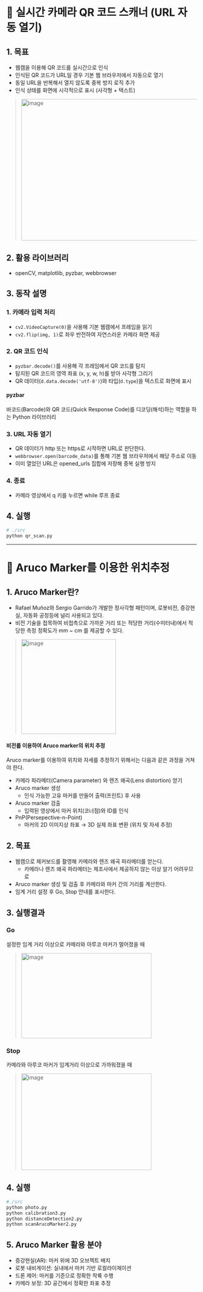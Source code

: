 # 📌 실시간 카메라 QR 코드 스캐너 (URL 자동 열기)

## 1. 목표
- 웹캠을 이용해 QR 코드를 실시간으로 인식
- 인식된 QR 코드가 URL일 경우 기본 웹 브라우저에서 자동으로 열기
- 동일 URL을 반복해서 열지 않도록 중복 방지 로직 추가
- 인식 상태를 화면에 시각적으로 표시 (사각형 + 텍스트)
> <img width="575" height="374" alt="image" src="https://github.com/user-attachments/assets/7208078e-0e89-414f-8822-71ae6ed363ce" />

## 2. 활용 라이브러리
- openCV, matplotlib, pyzbar, webbrowser

## 3. 동작 설명

### 1. 카메라 입력 처리

- `cv2.VideoCapture(0)`을 사용해 기본 웹캠에서 프레임을 읽기
- `cv2.flip(img, 1)`로 좌우 반전하여 자연스러운 카메라 화면 제공

### 2. QR 코드 인식

- `pyzbar.decode()`를 사용해 각 프레임에서 QR 코드를 탐지
- 탐지된 QR 코드의 영역 좌표 (x, y, w, h)를 받아 사각형 그리기
- QR 데이터(`d.data.decode('utf-8')`)와 타입(`d.type`)을 텍스트로 화면에 표시

#### pyzbar
바코드(Barcode)와 QR 코드(Quick Response Code)를 디코딩(해석)하는 역할을 하는 Python 라이브러리


### 3. URL 자동 열기

- QR 데이터가 http 또는 https로 시작하면 URL로 판단한다.
- `webbrowser.open(barcode_data)`를 통해 기본 웹 브라우저에서 해당 주소로 이동
- 이미 열었던 URL은 opened_urls 집합에 저장해 중복 실행 방지

### 4. 종료

- 카메라 영상에서 q 키를 누르면 while 루프 종료

## 4. 실행
```bash
# ./src
python qr_scan.py
```

---

# 📌 Aruco Marker를 이용한 위치추정

## 1. Aruco Marker란?
- Rafael Muñoz와 Sergio Garrido가 개발한 정사각형 패턴이며, 로봇비전, 증강현실, 자동화 공정등에 널리 사용되고 있다.
- 비전 기술을 접목하여 비접촉으로 가까운 거리 또는 적당한 거리(수미터내)에서 적당한 측정 정확도가 mm ~ cm 를 제공할 수 있다.

> <img width="250" alt="image" src="https://github.com/user-attachments/assets/6251c2b0-4c15-4aec-a0f9-2650dd26ff84" />


#### 비전를 이용하여 Aruco marker의 위치 추정
Aruco marker를 이용하여 위치와 자세를 추정하기 위해서는 다음과 같은 과정을 거쳐야 한다.

- 카메라 파라메터(Camera parameter) 와 렌즈 왜곡(Lens distortion) 얻기
- Aruco marker 생성
  - 인식 가능한 고유 마커를 만들어 출력(프린트) 후 사용
- Aruco marker 검출
  - 입력된 영상에서 마커 위치(코너점)와 ID를 인식
- PnP(Persepective-n-Point)
  - 마커의 2D 이미지상 좌표 → 3D 실제 좌표 변환 (위치 및 자세 추정)

## 2. 목표
- 웹캠으로 체커보드를 촬영해 카메라와 렌즈 왜곡 파라메터를 얻는다.
  - 카메라나 렌즈 왜곡 파라메터는 제조사에서 제공하지 않는 이상 알기 어려우므로
- Aruco marker 생성 및 검출 후 카메라와 마커 간의 거리를 계산한다.
- 임계 거리 설정 후 Go, Stop 안내를 표시한다.

## 3. 실행결과

### Go
설정한 임계 거리 이상으로 카메라와 아루코 마커가 멀어졌을 때
> <img width="344" height="225" alt="image" src="https://github.com/user-attachments/assets/219327eb-803d-4393-869c-5811b7873fc6" />

### Stop
카메라와 아루코 마커가 임계거리 이상으로 가까워졌을 때
> <img width="344" height="255" alt="image" src="https://github.com/user-attachments/assets/99acbc5e-2cbc-419d-ba24-b33bcfa50ac7" />

## 4. 실행
```bash
#./src
python photo.py
python calibration3.py
python distanceDetection2.py
python scanArucoMarker2.py
```

## 5. Aruco Marker 활용 분야
- 증강현실(AR): 마커 위에 3D 오브젝트 배치
- 로봇 내비게이션: 실내에서 마커 기반 로컬라이제이션
- 드론 제어: 마커를 기준으로 정확한 착륙 수행
- 카메라 보정: 3D 공간에서 정확한 좌표 추정














